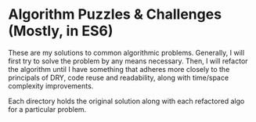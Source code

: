 # Algorithm Puzzles &amp; Challenges (Mostly, in ES6)
These are my solutions to common algorithmic problems. Generally, I will first try to solve the problem by any means necessary. Then, I will refactor the algorithm until I have something that adheres more closely to the principals of DRY, code reuse and readability, along with time/space complexity improvements.

Each directory holds the original solution along with each refactored algo for a particular problem.
